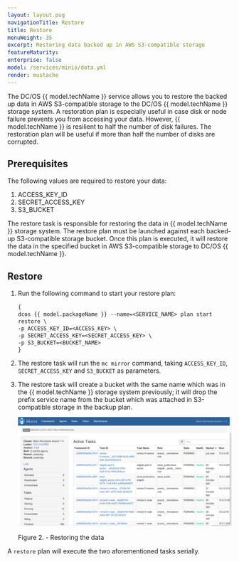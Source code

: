 ```yaml
---
layout: layout.pug
navigationTitle: Restore
title: Restore 
menuWeight: 35
excerpt: Restoring data backed up in AWS S3-compatible storage
featureMaturity:
enterprise: false
model: /services/minio/data.yml
render: mustache
---
```


The DC/OS {{ model.techName }} service allows you to restore the backed up data in AWS S3-compatible storage to the DC/OS {{ model.techName }} storage system. A restoration plan is especially useful in case disk  or node failure prevents you from accessing your data. However, {{ model.techName }} is resilient to half the number of disk failures. The restoration plan will be useful if more than half the number of disks are corrupted. 

## Prerequisites

The following values are required to restore your data:

   1. ACCESS_KEY_ID
   2. SECRET_ACCESS_KEY  
   3. S3_BUCKET


The restore task is responsible for restoring the data in {{ model.techName }} storage system. The restore plan must be launched against each backed-up S3-compatible storage bucket. Once this plan is executed, it will restore the data in the specified bucket in AWS S3-compatible storage to DC/OS {{ model.techName }}.

## Restore

1. Run the following command to start your restore plan:
 
   ```shell
   {
   dcos {{ model.packageName }} --name=<SERVICE_NAME> plan start restore \
   -p ACCESS_KEY_ID=<ACCESS_KEY> \
   -p SECRET_ACCESS_KEY=<SECRET_ACCESS_KEY> \
   -p S3_BUCKET=<BUCKET_NAME>
   }
   ```

1. The restore task will run the `mc mirror` command, taking `ACCESS_KEY_ID`, `SECRET_ACCESS_KEY` and `S3_BUCKET` as parameters. 

1. The restore task will create a bucket with the same name which was in the {{ model.techName }} storage system previously; it will drop the prefix service name from the bucket which was attached in S3-compatible storage in the backup plan.

   [<img src="../../img/Restore.png" alt="Restore" width="800"/>](../img/Restore.png)

   Figure 2. - Restoring the data
   
A `restore` plan will execute the two aforementioned tasks serially. 


